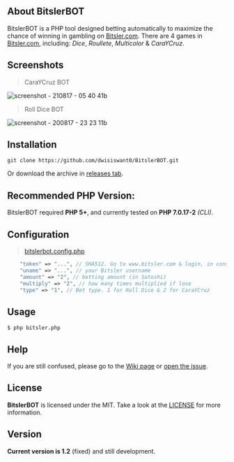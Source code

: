 ## About BitslerBOT
BitslerBOT is a PHP tool designed betting automatically to maximize the chance of winning in gambling on [Bitsler.com](https://www.bitsler.com/?ref=dwisiswanto). There are 4 games in [Bitsler.com](https://www.bitsler.com/?ref=dwisiswanto), including: *Dice*, *Roullete*, *Multicolor* & *CaraYCruz*.

## Screenshots
> CaraYCruz BOT

![screenshot - 210817 - 05 40 41b](https://user-images.githubusercontent.com/25837540/29594926-7f060f30-87de-11e7-9ba9-227b4c8e58d1.png)

> Roll Dice BOT

![screenshot - 200817 - 23 23 11b](https://user-images.githubusercontent.com/25837540/29746284-441fd666-8aff-11e7-8552-151a755c899f.png)

## Installation
```
git clone https://github.com/dwisiswant0/BitslerBOT.git
```
Or download the archive in [releases tab](https://github.com/dwisiswant0/BitslerBOT/releases).

## Recommended PHP Version:
BitslerBOT required **PHP 5+**, and currently tested on **PHP 7.0.17-2** *(CLI)*.

## Configuration
>[bitslerbot.config.php](https://github.com/dwisiswant0/BitslerBOT/blob/v1.2/bitslerbot.config.php)
```php
	"token" => "...", // SHA512. Go to www.bitsler.com & login, in console browser (PRESS F12) type: console.log(access_token)
	"uname" => "...", // your Bitsler username
	"amount" => "2", // betting amount (in Satoshi)
	"multiply" => "2", // how many times multiplied if lose
	"type" => "1", // Bet type. 1 for Roll Dice & 2 for CaraYCruz
```

## Usage
```
$ php bitsler.php
```

## Help
If you are still confused, please go to the [Wiki page](https://github.com/dwisiswant0/BitslerBOT/wiki) or [open the issue](https://github.com/dwisiswant0/BitslerBOT/issues). 

## License
**BitslerBOT** is licensed under the MIT. Take a look at the [LICENSE](https://github.com/dwisiswant0/BitslerBOT/blob/master/LICENSE) for more information.

## Version
**Current version is 1.2** (fixed) and still development.
